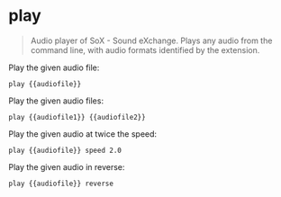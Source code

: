 play
====

> Audio player of SoX - Sound eXchange.
> Plays any audio from the command line, with audio formats identified by the extension.

Play the given audio file:

    play {{audiofile}}

Play the given audio files:

    play {{audiofile1}} {{audiofile2}}

Play the given audio at twice the speed:

    play {{audiofile}} speed 2.0

Play the given audio in reverse:

    play {{audiofile}} reverse
